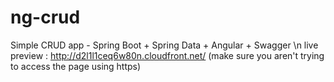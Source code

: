 # ng-crud
Simple CRUD app - Spring Boot + Spring Data + Angular + Swagger \n
live preview :
http://d2l1l1ceq6w80n.cloudfront.net/ (make sure you aren't trying to access the page using https)
